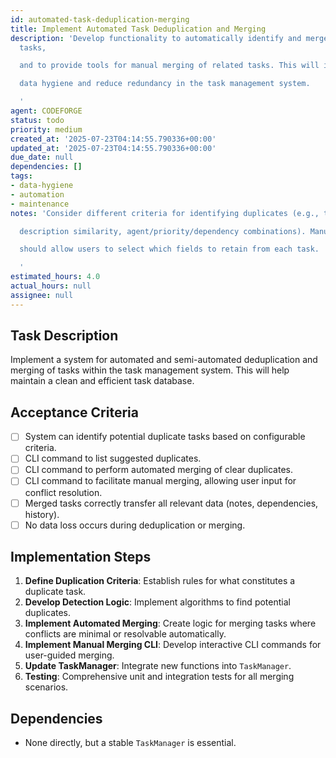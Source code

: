 ```yaml
---
id: automated-task-deduplication-merging
title: Implement Automated Task Deduplication and Merging
description: 'Develop functionality to automatically identify and merge duplicate
  tasks,

  and to provide tools for manual merging of related tasks. This will improve

  data hygiene and reduce redundancy in the task management system.

  '
agent: CODEFORGE
status: todo
priority: medium
created_at: '2025-07-23T04:14:55.790336+00:00'
updated_at: '2025-07-23T04:14:55.790336+00:00'
due_date: null
dependencies: []
tags:
- data-hygiene
- automation
- maintenance
notes: 'Consider different criteria for identifying duplicates (e.g., title similarity,

  description similarity, agent/priority/dependency combinations). Manual merging

  should allow users to select which fields to retain from each task.

  '
estimated_hours: 4.0
actual_hours: null
assignee: null
---
```














## Task Description

Implement a system for automated and semi-automated deduplication and merging of tasks within the task management system. This will help maintain a clean and efficient task database.

## Acceptance Criteria

- [ ] System can identify potential duplicate tasks based on configurable criteria.
- [ ] CLI command to list suggested duplicates.
- [ ] CLI command to perform automated merging of clear duplicates.
- [ ] CLI command to facilitate manual merging, allowing user input for conflict resolution.
- [ ] Merged tasks correctly transfer all relevant data (notes, dependencies, history).
- [ ] No data loss occurs during deduplication or merging.

## Implementation Steps

1.  **Define Duplication Criteria**: Establish rules for what constitutes a duplicate task.
2.  **Develop Detection Logic**: Implement algorithms to find potential duplicates.
3.  **Implement Automated Merging**: Create logic for merging tasks where conflicts are minimal or resolvable automatically.
4.  **Implement Manual Merging CLI**: Develop interactive CLI commands for user-guided merging.
5.  **Update TaskManager**: Integrate new functions into `TaskManager`.
6.  **Testing**: Comprehensive unit and integration tests for all merging scenarios.

## Dependencies

-   None directly, but a stable `TaskManager` is essential.
